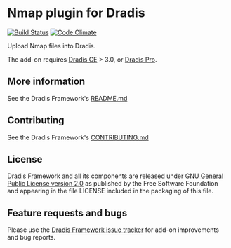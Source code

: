# Nmap plugin for Dradis

[![Build Status](https://secure.travis-ci.org/dradis/dradis-nmap.png?branch=master)](http://travis-ci.org/dradis/dradis-nmap) [![Code Climate](https://codeclimate.com/github/dradis/dradis-nmap.png)](https://codeclimate.com/github/dradis/dradis-nmap.png)

Upload Nmap files into Dradis.

The add-on requires [Dradis CE](https://dradisframework.org/) > 3.0, or [Dradis Pro](https://dradisframework.com/pro/).


## More information

See the Dradis Framework's [README.md](https://github.com/dradis/dradis-ce/blob/develop/README.md)


## Contributing

See the Dradis Framework's [CONTRIBUTING.md](https://github.com/dradis/dradis-ce/blob/develop/CONTRIBUTING.md)


## License

Dradis Framework and all its components are released under [GNU General Public License version 2.0](http://www.gnu.org/licenses/old-licenses/gpl-2.0.html) as published by the Free Software Foundation and appearing in the file LICENSE included in the packaging of this file.


## Feature requests and bugs

Please use the [Dradis Framework issue tracker](https://github.com/dradis/dradis-ce/issues) for add-on improvements and bug reports.
